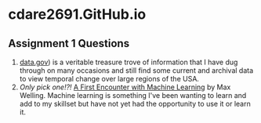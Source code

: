 # cdare2691.GitHub.io

## Assignment 1 Questions

1) [data.gov](https://catalog.data.gov/dataset)) is a veritable treasure trove of information that I have dug through on many occasions and still find some current and archival data to view temporal change over large regions of the USA.
2) _Only pick one!?!_ [A First Encounter with Machine Learning](https://www.ics.uci.edu/~welling/teaching/273ASpring10/IntroMLBook.pdf) by Max Welling.  Machine learning is something I've been wanting to learn and add to my skillset but have not yet had the opportunity to use it or learn it.
